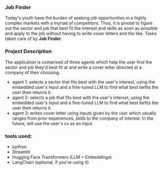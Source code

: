 ### Job Finder

Today's youth have the burden of seeking job opportunities in a highly complex markets with a myriad of competitors. Thus, it is pivotal to figure out the sector and job that best fit the interest and skills as soon as possible and apply to the job without having to write cover letters and the like. Tasks taken care of by **Job Finder**.

### Project Description

The application is comprised of three agents which help the user find the sector and job they'd best fit at and write a cover letter directed at a company of their choosing. 

- agent 1: selects a sector that fits best with the user's interest, using the embedded user's input and a fine-tuned LLM to find what best befits the user then returns it.
- agent 2: selects a job that fits best with the user's interest, using the embedded user's input and a fine-tuned LLM to find what best befits the user then returns it.
- agent 3: writes cover letter using inputs given by the user which usually ranges from prior experiences, skills to the company of interest. In the future, will use the user's cv as an input. 

### tools used:
- python.
- Streamlit
- Hugging Face Transformers (LLM + Embeddings) 
- LangChain (optional, if you're using it)
